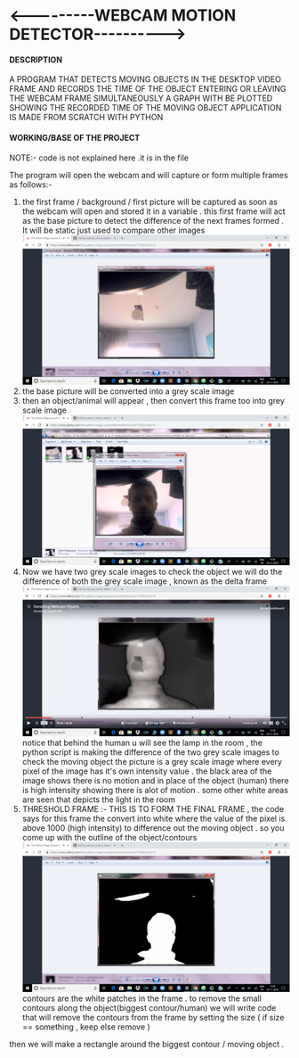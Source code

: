 # <---------WEBCAM MOTION DETECTOR---------->

#### DESCRIPTION

A PROGRAM THAT DETECTS MOVING OBJECTS IN THE DESKTOP VIDEO FRAME AND RECORDS THE TIME OF THE OBJECT ENTERING OR LEAVING THE WEBCAM FRAME
SIMULTANEOUSLY A GRAPH WITH BE PLOTTED SHOWING THE RECORDED TIME OF THE MOVING OBJECT
APPLICATION IS MADE FROM SCRATCH WITH PYTHON

#### WORKING/BASE OF THE PROJECT

 NOTE:- code is not explained here .it is in the file
 
 The program will open the webcam and will capture or form multiple frames as follows:-
 
 1) the first frame / background / first picture will be captured as soon as the webcam will open  and stored it in a variable . this first frame will act as the base picture to detect the difference of the next frames formed . It will be static just used to compare other images
 ![base picture](https://github.com/777shipra/webcam_motion_detector/blob/master/Screenshot%20(12).png)
 2) the base picture will be converted into a grey scale image 
 3) then an object/animal will appear , then convert this frame too into grey scale image
 ![object frame](https://github.com/777shipra/webcam_motion_detector/blob/master/Screenshot%20(13).png)
 4) Now we have two grey scale images to check the object we will do the difference of both the grey scale image , known as the delta frame
 ![delta frame](https://github.com/777shipra/webcam_motion_detector/blob/master/Screenshot%20(14).png)
 notice that behind the human u will see the lamp in the room , the python script is making the difference of the two grey scale images to check the moving object 
 the picture is a grey scale image where every pixel of the image has it's own intensity value . the black area of the image shows there is no motion and in place of the object (human) there is high intensity showing there is alot of motion . some other white areas are seen that depicts the light in the room
 5) THRESHOLD FRAME :- THIS IS TO FORM THE FINAL FRAME , the code says for this frame the convert into white where the value of the pixel is above 1000 (high intensity) to difference out the moving object . so you come up with the outline of the object/contours
 ![threshold frame](https://github.com/777shipra/webcam_motion_detector/blob/master/Screenshot%20(15).png)
 contours are the white patches  in the frame . to remove the small contours along the object(biggest contour/human) we will write code that will remove the contours from the frame by setting the size ( if size == something , keep else remove )
 
 then we will make a rectangle around the biggest contour / moving object . 
 
